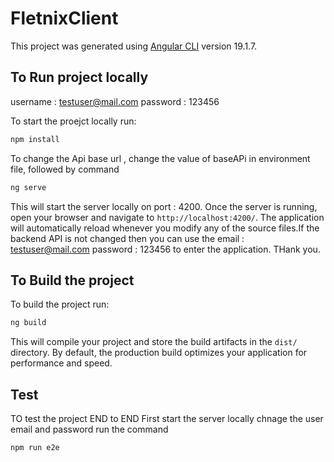 # FletnixClient

This project was generated using [Angular CLI](https://github.com/angular/angular-cli) version 19.1.7.

## To Run project locally

username : testuser@mail.com
password : 123456

To start the proejct locally run:

```bash
npm install 
```
To change the Api base url , change the value of baseAPi in environment file, followed by command 
```bash
ng serve 
```
This will start the server locally on port : 4200.
Once the server is running, open your browser and navigate to `http://localhost:4200/`. The application will automatically reload whenever you modify any of the source files.If the backend API is not changed then you can use the email : testuser@mail.com
password : 123456 to enter the application.
THank you.

## To Build the project

To build the project run:

```bash
ng build
```

This will compile your project and store the build artifacts in the `dist/` directory. By default, the production build optimizes your application for performance and speed.

## Test

TO test the project END to END
First start the server locally
chnage the user email and password
run the command
```bash
npm run e2e
```


